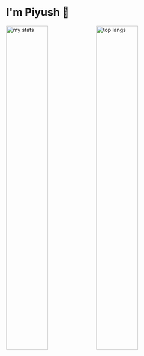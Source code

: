 # I'm Piyush 👋

<img alt="my stats" align="left" width="47%" src ="https://github-readme-stats.vercel.app/api?username=Piyushh10&hide=contribs,prs&theme=dark" />

<img alt="top langs" align="left" width="47%" src="https://github-readme-stats.vercel.app/api/top-langs/?username=Piyushh10&layout=compact&theme=dark" />
